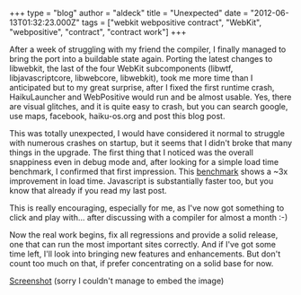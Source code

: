 +++
type = "blog"
author = "aldeck"
title = "Unexpected"
date = "2012-06-13T01:32:23.000Z"
tags = ["webkit webpositive contract", "WebKit", "webpositive", "contract", "contract work"]
+++

After a week of struggling with my friend the compiler, I finally managed to bring the port into a buildable state again. Porting the latest changes to libwebkit, the last of the four WebKit subcomponents (libwtf, libjavascriptcore, libwebcore, libwebkit), took me more time than I anticipated but to my great surprise, after I fixed the first runtime crash, HaikuLauncher and WebPositive would run and be almost usable. Yes, there are visual glitches, and it is quite easy to crash, but you can search google, use maps, facebook, haiku-os.org and post this blog post.

This was totally unexpected, I would have considered it normal to struggle with numerous crashes on startup, but it seems that I didn't broke that many things in the upgrade. The first thing that I noticed was the overall snappiness even in debug mode and, after looking for a simple load time benchmark, I confirmed that first impression. This <a href="http://cache.lifehacker.com/assets/resources/stopwatch.php">benchmark</a> shows a ~3x improvement in load time. Javascript is substantially faster too, but you know that already if you read my last post.

This is really encouraging, especially for me, as I've now got something to click and play with... after discussing with a compiler for almost a month :-)

Now the real work begins, fix all regressions and provide a solid release, one that can run the most important sites correctly. And if I've got some time left, I'll look into bringing new features and enhancements. But don't count too much on that, if prefer concentrating on a solid base for now.

<a href="/files/images/aldeck_2012-06-12.png">Screenshot</a> (sorry I couldn't manage to embed the image)